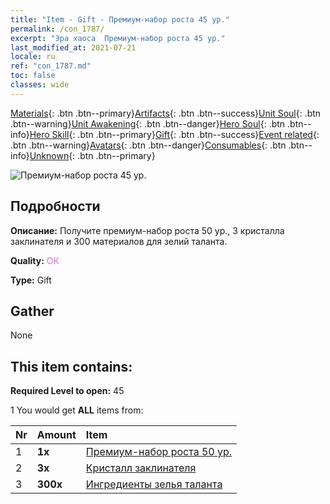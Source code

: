 ```yaml
---
title: "Item - Gift - Премиум-набор роста 45 ур."
permalink: /con_1787/
excerpt: "Эра хаоса  Премиум-набор роста 45 ур."
last_modified_at: 2021-07-21
locale: ru
ref: "con_1787.md"
toc: false
classes: wide
---
```

 [Materials](/ItemsRU/){: .btn .btn--primary}[Artifacts](/ItemsRU/Artifacts/){: .btn .btn--success}[Unit Soul](/ItemsRU/UnitSoul/){: .btn .btn--warning}[Unit Awakening](/ItemsRU/UnitAwakening/){: .btn .btn--danger}[Hero Soul](/ItemsRU/HeroSoul/){: .btn .btn--info}[Hero Skill](/ItemsRU/HeroSkill/){: .btn .btn--primary}[Gift](/ItemsRU/Gift/){: .btn .btn--success}[Event related](/ItemsRU/Events/){: .btn .btn--warning}[Avatars](/ItemsRU/Avatars/){: .btn .btn--danger}[Consumables](/ItemsRU/Consumables/){: .btn .btn--info}[Unknown](/ItemsRU/Unknown/){: .btn .btn--primary}

 ![Премиум-набор роста 45 ур.](/images/t/i_907221.png)

## Подробности
 **Описание:** Получите премиум-набор роста 50 ур., 3 кристалла заклинателя и 300 материалов для зелий таланта.

 **Quality:** <span style="color: #DA70D6">OK</span>

 **Type:** Gift

## Gather

  None

## This item contains:

 **Required Level to open:** 45

 1 You would get **ALL** items  from:

  | Nr | Amount |     Item    |
  |:---|:-------|:------------|
  | 1 |  **1x** | [Премиум-набор роста 50 ур.](/ItemsRU/con_1788/) |  | 
  | 2 |  **3x** | [Кристалл заклинателя](/ItemsRU/art_189/) |  | 
  | 3 |  **300x** | [Ингредиенты зелья таланта](/ItemsRU/con_1120/) |  | 
